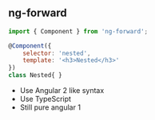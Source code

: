 ng-forward
-------------

```javascript
import { Component } from 'ng-forward';

@Component({
    selector: 'nested',
    template: '<h3>Nested</h3>'
})
class Nested{ }
```

* Use Angular 2 like syntax
* Use TypeScript
* Still pure angular 1
